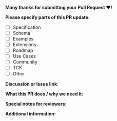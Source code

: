 <!--
PLEASE READ THIS BEFORE SUBMITTING A PR!

Other than typos, spelling, or formatting problems in our docs, consider first opening an ISSUE or a DISCUSSION. 

Enhancements or bugs in a specification are not always easy to describe at first glance, requiring some discussions with other contributors before reaching a conclusion.

We kindly ask you to consider opening a discussion or an issue using the Github tab menu above. The community will be more than happy to discuss your proposals there.
-->

**Many thanks for submitting your Pull Request :heart:!**

**Please specify parts of this PR update:**

- [ ] Specification
- [ ] Schema
- [ ] Examples
- [ ] Extensions
- [ ] Roadmap
- [ ] Use Cases
- [ ] Community
- [ ] TCK
- [ ] Other

**Discussion or Issue link**:
<!-- Please consider opening a dicussion or issue for bugs or enhancements. You can ignore this field if this is a typo or spelling fix. -->

**What this PR does / why we need it**:
<!-- Brief description of your PR / Short summary of the discussion or issue -->

**Special notes for reviewers**:

**Additional information:**
<!-- Optional -->